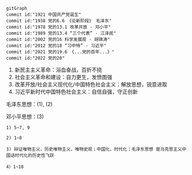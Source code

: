 

```mermaid
gitGraph
commit id:"1921 中国共产党诞生"
commit id:"1938 党的6.6 《论新阶段》 毛泽东"
commit id:"1978 党的13.1 改革开放 - 邓小平"
commit id:"1989 党的13.4 “三个代表” - 江泽民"
commit id:"2002 党的16 科学发展观 - 胡锦涛"
commit id:"2012 党的18 “习中特” - 习近平"
commit id:"2021 党的19.6 《...党的百年...》"
commit id:"2022 党的20"
```

1. 新民主主义革命：浴血奋战，百折不挠
2. 社会主义革命和建设：自力更生，发愤图强
3. 改革开放/社会主义现代化/中国特色社会主义：解放思想，锐意进取
4. 习近平新时代中国特色社会主义：自信自强，守正创新

毛泽东思想：(1), (2)

邓小平思想：(3)


```title="做题"
1) 5~7, 9

2) 1~8

3) 辩证唯物主义，历史唯物主义，唯物史观；中国化，时代化；毛泽东思想 是马克思主义中国话时代化的历史性飞跃

4）1~18
```

